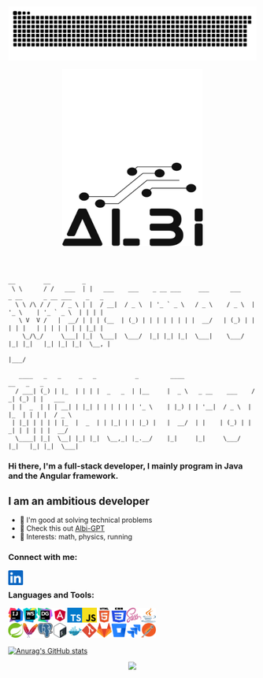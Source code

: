 ![Snake animation](https://github.com/albi23/albi23/blob/output/github-contribution-grid-snake.svg)

<p align="center">
    <img align="center" title="Logo" alt="Logo" width="285" height="180" src="https://raw.githubusercontent.com/albi23/albi23/81ab91fb4c7e146543be47be7113a8ae208e4e0d/logos/albi-white-transparent.svg#gh-dark-mode-only" />
  <img align="center" title="Logo" alt="Logo" width="285" height="180" src="https://raw.githubusercontent.com/albi23/albi23/0ef2e604b236cf525d3acc2e270f17582cbed970/logos/albi.svg#gh-light-mode-only" />
  
</p>

<br>
<br>

``` 
__        __         _                                                                           
 \ \      / /   ___  | |   ___    ___    _ __ ___     ___      ___    _ __      _ __ ___    _   _ 
  \ \ /\ / /   / _ \ | |  / __|  / _ \  | '_ ` _ \   / _ \    / _ \  | '_ \    | '_ ` _ \  | | | |
   \ V  V /   |  __/ | | | (__  | (_) | | | | | | | |  __/   | (_) | | | | |   | | | | | | | |_| |
    \_/\_/     \___| |_|  \___|  \___/  |_| |_| |_|  \___|    \___/  |_| |_|   |_| |_| |_|  \__, |
                                                                                            |___/ 
                                                                                            
   ____   _   _     _   _           _         ____                    __   _   _        
  / ___| (_) | |_  | | | |  _   _  | |__     |  _ \   _ __    ___    / _| (_) | |   ___ 
 | |  _  | | | __| | |_| | | | | | | '_ \    | |_) | | '__|  / _ \  | |_  | | | |  / _ \
 | |_| | | | | |_  |  _  | | |_| | | |_) |   |  __/  | |    | (_) | |  _| | | | | |  __/
  \____| |_|  \__| |_| |_|  \__,_| |_.__/    |_|     |_|     \___/  |_|   |_| |_|  \___| 
  ```
### Hi there, I'm a full-stack developer, I mainly program in Java and the Angular framework.

## I am an ambitious developer


- 📕 I'm good at solving technical problems 
- 🥅 Check this out [Albi-GPT] 
- 🎸 Interests: math, physics, running

### Connect with me:

[<img align="left" title="aolo23 | LinkedIn" alt="aolo23 | LinkedIn" width="30px" src="https://raw.githubusercontent.com/albi23/albi23/fb2881a5d75fdb52dd54c282173af8040f4ca7b4/logos/linkedin.svg" />][linkedin]

<br /> 

### Languages and Tools:

[<img align="left" title="Intellij Idea" alt="Intellij Idea" width="30px" height="30px" src="https://raw.githubusercontent.com/albi23/albi23/b05037ca1b26c9bf830e864dcaa39aed7de5b4d3/logos/icon-intellij-idea.svg" />][JetBrains]
[<img align="left" title="Webstorm" alt="Webstorm" width="30px" height="30px" src="https://raw.githubusercontent.com/albi23/albi23/b05037ca1b26c9bf830e864dcaa39aed7de5b4d3/logos/icon-webstorm.svg" />][JetBrains]
[<img align="left" title="DataGrip" alt="DataGrip" width="30px" height="30px" src="https://raw.githubusercontent.com/albi23/albi23/fb2881a5d75fdb52dd54c282173af8040f4ca7b4/logos/icon-datagrip.svg" />][JetBrains]
[<img align="left" title="Angular" alt="Angular" width="30px" height="30px" src="https://raw.githubusercontent.com/albi23/albi23/b05037ca1b26c9bf830e864dcaa39aed7de5b4d3/logos/angular.svg" />][web]
[<img align="left" title="TypeScript" alt="TypeScript" width="30px" height="30px" src="https://raw.githubusercontent.com/albi23/albi23/b05037ca1b26c9bf830e864dcaa39aed7de5b4d3/logos/typescript.svg" />][web]
[<img align="left" title="JavaScript" alt="JavaScript" width="30px" height="30px" src="https://raw.githubusercontent.com/albi23/albi23/b05037ca1b26c9bf830e864dcaa39aed7de5b4d3/logos/js.svg" />][web]
[<img align="left" title="HTML5" alt="HTML5" width="30px" height="30px" src="https://raw.githubusercontent.com/albi23/albi23/b05037ca1b26c9bf830e864dcaa39aed7de5b4d3/logos/html5.svg" />][web]
[<img align="left" title="CSS" alt="CSS" width="30px" height="30px" src="https://raw.githubusercontent.com/albi23/albi23/b05037ca1b26c9bf830e864dcaa39aed7de5b4d3/logos/CSS3.svg" />][web]
[<img align="left" title="SCSS" alt="SSS" width="30px" height="30px" src="https://raw.githubusercontent.com/albi23/albi23/7dc47490e502700a65638c172154a37c6290c6c2/logos/sass.svg" />][web]
[<img align="left" title="Java" alt="Java" width="30px" height="30px" src="https://raw.githubusercontent.com/albi23/albi23/b05037ca1b26c9bf830e864dcaa39aed7de5b4d3/logos/java.svg" />][web]
<br />

[<img align="left" title="Spring" alt="Spring" width="30px" height="30px" src="https://raw.githubusercontent.com/albi23/albi23/b05037ca1b26c9bf830e864dcaa39aed7de5b4d3/logos/spring.svg" />][web]
[<img align="left" title="Maven" alt="Maven" width="30px" height="30px" src="https://raw.githubusercontent.com/albi23/albi23/8874e8e8cd86ce77de82017cfdc512c3a66ef795/logos/apachemaven.svg" />][web]
[<img align="left" title="Postgres" alt="Postgres" width="30px" height="30px" src="https://raw.githubusercontent.com/albi23/albi23/b05037ca1b26c9bf830e864dcaa39aed7de5b4d3/logos/postgresql.svg" />][web]
[<img align="left" title="Bash" alt="Bash" width="30px" height="30px" src="https://raw.githubusercontent.com/albi23/albi23/b05037ca1b26c9bf830e864dcaa39aed7de5b4d3/logos/bash.svg" />][web]
[<img align="left" title="Docker" alt="Docker" width="30px" height="30px" src="https://raw.githubusercontent.com/albi23/albi23/fb2881a5d75fdb52dd54c282173af8040f4ca7b4/logos/docker.svg" />][web]
[<img align="left" title="Git" alt="Git" width="30px" height="30px" src="https://raw.githubusercontent.com/albi23/albi23/b05037ca1b26c9bf830e864dcaa39aed7de5b4d3/logos/git.svg" />][web]
[<img align="left" title="Gitlab" alt="Gitlab" width="30px" height="30px" src="https://github.com/albi23/albi23/blob/master/logos/gitlab.png?raw=true" />][web]
[<img align="left" title="BitBucket" alt="BitBucket" width="30px" height="30px" src="https://raw.githubusercontent.com/albi23/albi23/fb2881a5d75fdb52dd54c282173af8040f4ca7b4/logos/bitbucket.svg" />][web]
[<img align="left" title="Jira" alt="Jira" width="30px" height="30px" src="https://raw.githubusercontent.com/albi23/albi23/fb2881a5d75fdb52dd54c282173af8040f4ca7b4/logos/jira.svg" />][web]
[<img align="left" title="Postman" alt="Postman" width="30px" height="30px" src="https://raw.githubusercontent.com/albi23/albi23/b05037ca1b26c9bf830e864dcaa39aed7de5b4d3/logos/postman.svg" />][web]



<br />
<br />

[JetBrains]: https://www.jetbrains.com/
[linkedin]: https://www.linkedin.com/in/albert-piekielny/
[web]: https://github.com/blue-veery-gmbh/spring-rest-2-ts
[blue-veery]: https://blue-veery.com/
[spring-generator]: https://github.com/blue-veery-gmbh/spring-rest-2-ts
[Albi-GPT]: https://albi23.github.io/Albi-GPT/

[![Anurag's GitHub stats](https://github-readme-stats.vercel.app/api?username=albi23&custom_title=albi23%20Stats%202023%3A%20)](https://github.com/anuraghazra/github-readme-stats)

<p align='center'>
<a href="https://hits.seeyoufarm.com"><img src="https://hits.seeyoufarm.com/api/count/incr/badge.svg?url=https%3A%2F%2Fgithub.com%2Falbi23&count_bg=%233D66C8&title_bg=%23232D4C7C&icon=github.svg&icon_color=%23E7E7E7&title=Visitor&edge_flat=false"/></a>
</p>
